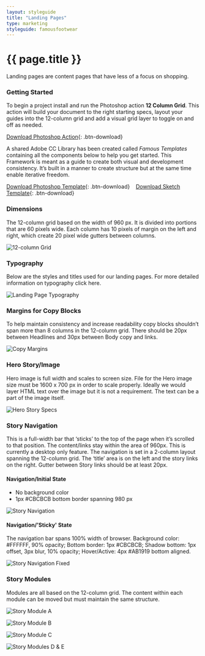```yaml
---
layout: styleguide
title: "Landing Pages"
type: marketing
styleguide: famousfootwear
---
```


# {{ page.title }}
Landing pages are content pages that have less of a focus on shopping.

### Getting Started
To begin a project install and run the Photoshop action **12 Column Grid**. This action will build your document to the right starting specs, layout your guides into the 12-column grid and add a visual grid layer to toggle on and off as needed. 

[Download Photoshop Action](https://www.dropbox.com/s/hhzjrfu7p0tdnpc/12%20Column%20Grid.atn?dl=0 "Download"){: .btn-download}

A shared Adobe CC Library has been created called *Famous Templates* containing all the components below to help you get started. This Framework is meant as a guide to create both visual and development consistency. It’s built in a manner to create structure but at the same time enable iterative freedom.

[Download Photoshop Template](https://www.dropbox.com/s/lir5pizug7ioksz/fam_tpl-trends-lp.psd?dl=0 "Download"){: .btn-download}
&nbsp;&nbsp;&nbsp;[Download Sketch Template](https://www.dropbox.com/s/3bvi7mbgikgyq66/fam_tpl-trends-lp.sketch?dl=0 "Download"){: .btn-download}

### Dimensions
The 12-column grid based on the width of 960 px. It is divided into portions that are 60 pixels wide. Each column has 10 pixels of margin on the left and right, which create 20 pixel wide gutters between columns.

![12-column Grid](../../../assets/famousfootwear/images/marketing-lp-12-col-grid.png "12-column Grid")

### Typography

Below are the styles and titles used for our landing pages. For more detailed information on typography click here.

![Landing Page Typography](../../../assets/famousfootwear/images/marketing-lp-typography.png "Landing Page Typography")

### Margins for Copy Blocks

To help maintain consistency and increase readability copy blocks shouldn’t span more than 8 columns in the 12-column grid. There should be 20px between Headlines and 30px between Body copy and links.

![Copy Margins](../../../assets/famousfootwear/images/marketing-lp-margins.png "Copy Margins")

### Hero Story/Image

Hero image is full width and scales to screen size. File for the Hero image size must be 1600 x 700 px in order to scale properly. Ideally we would layer HTML text over the image but it is not a requirement. The text can be a part of the image itself.

![Hero Story Specs](../../../assets/famousfootwear/images/marketing-lp-hero-specs.png "Hero Story Specs")

### Story Navigation

This is a full-width bar that ‘sticks’ to the top of the page when it’s scrolled to that position. The content/links stay within the area of 960px. This is currently a desktop only feature. The navigation is set in a 2-column layout spanning the 12-column grid. The ‘title’ area is on the left and the story links on the right. Gutter between Story links should be at least 20px.

#### Navigation/Initial State 

- No background color
- 1px #CBCBCB bottom border spanning 980 px

![Story Navigation](../../../assets/famousfootwear/images/marketing-lp-story-nav01.png "Story Navigation")

#### Navigation/'Sticky' State  

The navigation bar spans 100% width of browser. Background color: #FFFFFF, 90% opacity; Bottom border: 1px #CBCBCB;  Shadow bottom: 1px offset, 3px blur, 10% opacity; Hover/Active: 4px #AB1919 bottom aligned.

![Story Navigation Fixed](../../../assets/famousfootwear/images/marketing-lp-story-nav02.png "Story Navigation Fixed")

### Story Modules

Modules are all based on the 12-column grid. The content within each module can be moved but must maintain the same structure.

![Story Module A](../../../assets/famousfootwear/images/marketing-lp-sm-a.png "Story Module A")

![Story Module B](../../../assets/famousfootwear/images/marketing-lp-sm-b.png "Story Module B")

![Story Module C](../../../assets/famousfootwear/images/marketing-lp-sm-c.png "Story Module C")

![Story Modules D & E](../../../assets/famousfootwear/images/marketing-lp-sm-d-e.png "Story Modules D & E")

